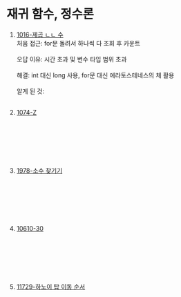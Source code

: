 # 재귀 함수, 정수론

1. [1016-제곱 ㄴㄴ 수](https://www.acmicpc.net/problem/1016)
   <br>
   처음 접근: for문 돌려서 하나씩 다 조회 후 카운트
   <br><br>
   오답 이유: 시간 초과 및 변수 타입 범위 초과
   <br><br>
   해결: int 대신 long 사용, for문 대신 에라토스테네스의 체 활용
   <br><br>
   알게 된 것:
   <br><br>

2. [1074-Z](https://www.acmicpc.net/problem/1074)
   <br>
   <br><br>
   <br><br>
   <br><br>

3. [1978-소수 찾기기](https://www.acmicpc.net/problem/1978)
   <br>
   <br><br>
   <br><br>
   <br><br>

4. [10610-30](https://www.acmicpc.net/problem/10610)
   <br>
   <br><br>
   <br><br>
   <br><br>
5. [11729-하노이 탑 이동 순서](https://www.acmicpc.net/problem/11729)
   <br>
   <br><br>
   <br><br>
   <br><br>
